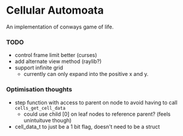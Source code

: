 # Cellular Automoata

An implementation of conways game of life.

### TODO

- control frame limit better (curses)
- add alternate view method (raylib?)
- support infinite grid
  - currently can only expand into the positive x and y.

### Optimisation thoughts

- step function with access to parent on node to avoid having to call `cells_get_cell_data`
    - could use child [0] on leaf nodes to reference parent? (feels unintuituve though)
- cell_data_t to just be a 1 bit flag, doesn't need to be a struct
